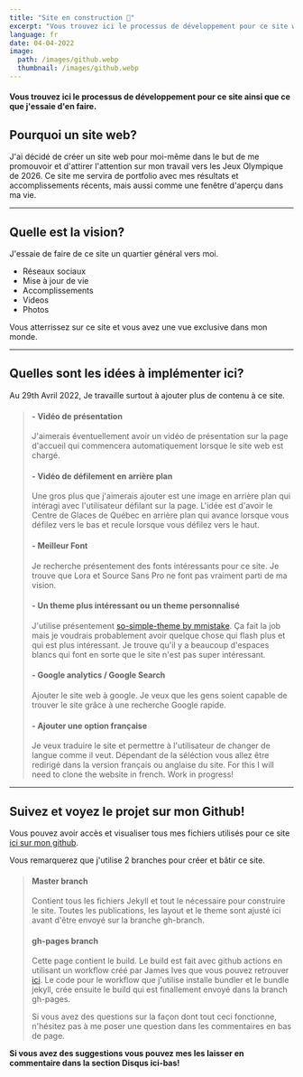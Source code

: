 ```yaml
---
title: "Site en construction 🚧"
excerpt: "Vous trouvez ici le processus de développement pour ce site web et ce que j'essaie d'en faire."
language: fr
date: 04-04-2022
image: 
  path: /images/github.webp
  thumbnail: /images/github.webp
---
```


#### Vous trouvez ici le processus de développement pour ce site ainsi que ce que j'essaie d'en faire.

## Pourquoi un site web?

J'ai décidé de créer un site web pour moi-même dans le but de me promouvoir et d'attirer l'attention sur mon travail vers les Jeux Olympique de 2026. 
Ce site me servira de portfolio avec mes résultats et accomplissements récents, mais aussi comme une fenêtre d'aperçu dans ma vie.

---------------------------------------------------

## Quelle est la vision?
J'essaie de faire de ce site un quartier général vers moi.  
- Réseaux sociaux
- Mise à jour de vie
- Accomplissements
- Videos
- Photos

Vous atterrissez sur ce site et vous avez une vue exclusive dans mon monde.

---------------------------------------------------

## Quelles sont les idées à implémenter ici?
Au 29th Avril 2022,  Je travaille surtout à ajouter plus de contenu à ce site.

> #### - Vidéo de présentation
> J'aimerais éventuellement avoir un vidéo de présentation sur la page d'accueil qui commencera automatiquement lorsque le site web est chargé.
>
>#### - Vidéo de défilement en arrière plan
> Une gros plus que j'aimerais ajouter est une image en arrière plan qui intéragi avec l'utilisateur défilant sur la page. L'idée est d'avoir le Centre de Glaces de Québec en arrière plan qui avance lorsque vous défilez vers le bas et recule lorsque vous défilez vers le haut.
>
>#### - Meilleur Font
> Je recherche présentement des fonts intéressants pour ce site. Je trouve que Lora et Source Sans Pro ne font pas vraiment parti de ma vision.
>
>#### - Un theme plus intéressant ou un theme personnalisé
> J'utilise présentement [so-simple-theme by mmistake](https://github.com/mmistakes/so-simple-theme "so-simple-theme by mmistake"). Ça fait la job mais je voudrais probablement avoir quelque chose qui flash plus et qui est plus intéressant. Je trouve qu'il y a beaucoup d'espaces blancs qui font en sorte que le site n'est pas super intéressant.
>
>#### - Google analytics / Google Search
> Ajouter le site web à google. Je veux que les gens soient capable de trouver le site grâce à une recherche Google rapide.
>
>#### - Ajouter une option française
> Je veux traduire le site et permettre à l'utilisateur de changer de langue comme il veut. Dépendant de la séléction vous allez être redirigé dans la version français ou anglaise du site.
> For this I will need to clone the website in french. Work in progress!  

---------------------------------------------------

## Suivez et voyez le projet sur mon Github!

Vous pouvez avoir accès et visualiser tous mes fichiers utilisés pour ce site [ici sur mon github](https://github.com/ChrisFiola/chrisfiola.github.io "here on my github").

Vous remarquerez que j'utilise 2 branches pour créer et bâtir ce site.

> #### Master branch
> Contient tous les fichiers Jekyll et tout le nécessaire pour construire le site.
> Toutes les publications, les layout et le theme sont ajusté ici avant d'être envoyé sur la branche gh-branch.
>
> #### gh-pages branch
> Cette page contient le build. Le build est fait avec github actions en utilisant un workflow créé par James Ives que vous pouvez retrouver [ici](https://github.com/JamesIves/github-pages-deploy-action "here").
> Le code pour le workflow que j'utilise installe bundler et le bundle jekyll, crée ensuite le build qui est finallement envoyé dans la branch gh-pages.
>
> Si vous avez des questions sur la façon dont tout ceci fonctionne, n'hésitez pas à me poser une question dans les commentaires en bas de page.

**Si vous avez des suggestions vous pouvez mes les laisser en commentaire dans la section Disqus ici-bas!**

